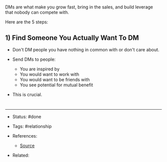 # 
DMs are what make you grow fast, bring in the sales, and build leverage that nobody can compete with.

Here are the 5 steps:
## 1) Find Someone You Actually Want To DM

- Don't DM people you have nothing in common with or don't care about.

- Send DMs to people:

	- You are inspired by
	- You would want to work with
	- You would want to be friends with
	- You see potential for mutual benefit

- This is crucial.

## 












# 

---
- Status: #done 

- Tags: #relationship 

- References:
	- [Source](https://twitter.com/thejustinwelsh/status/1587420498308341761)

- Related:
